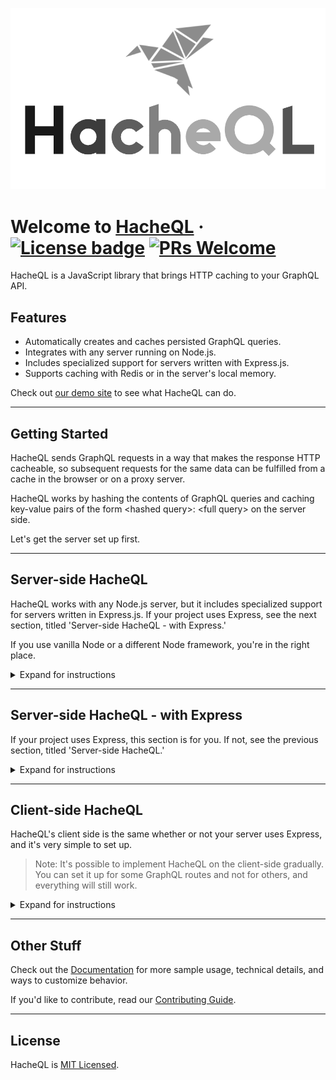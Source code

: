 ![](demo/images/Logo.png)

# Welcome to [HacheQL](http://www.hacheql.org/) &middot; [![License badge](https://img.shields.io/badge/license-MIT-informational)](LICENSE) [![PRs Welcome](https://img.shields.io/badge/PRs-welcome-brightgreen)]()
HacheQL is a JavaScript library that brings HTTP caching to your GraphQL API.

## Features
- Automatically creates and caches persisted GraphQL queries.
- Integrates with any server running on Node.js.
- Includes specialized support for servers written with Express.js.
- Supports caching with Redis or in the server's local memory.

Check out [our demo site](http://www.hacheql.org/) to see what HacheQL can do.

<hr>

## Getting Started
HacheQL sends GraphQL requests in a way that makes the response HTTP cacheable, so subsequent requests for the same data can be fulfilled from a cache in the browser or on a proxy server. 

HacheQL works by hashing the contents of GraphQL queries and caching key-value pairs of the form \<hashed query>: \<full query> on the server side.

Let's get the server set up first.

<hr>

## Server-side HacheQL

HacheQL works with any Node.js server, but it includes specialized support for servers written in Express.js. If your project uses Express, see the next section, titled 'Server-side HacheQL - with Express.'  

If you use vanilla Node or a different Node framework, you're in the right place.

<details><summary>Expand for instructions</summary>  
<br>

1. Install HacheQL with npm.  

```
npm install hacheql
```

2. Import `nodeHacheQL` in files that handle GraphQL requests.

```javascript
import { nodeHacheQL } from 'hacheql/server';
```

3. Call `nodeHacheQL` as the first step in handling GraphQL requests. 
```javascript
server.on('request', async (req, res) => {
  if (request.url === '/graphql') {
    try {
      const query = await nodeHacheQL(req, res, { redis: redisClient }); 
      const data = await database.query(query);
      res.end(data);
    } catch (error) {
      /* error handling logic */
    }
  }
});
```
> See the [Documentation](DOCUMENTATION.md#nodehacheql) for more detail on how to use this function.

That's all for the server! See [Client-side HacheQL](README.md#client-side-hacheql) for the next steps.
</details>

<hr>

## Server-side HacheQL - with Express
If your project uses Express, this section is for you. If not, see the previous section, titled 'Server-side HacheQL.'

<details><summary>Expand for instructions</summary>
<br>

1. Install HacheQL with npm.  

```
npm install hacheql
```

2. Import `expressHacheQL` and `httpCache` in files that handle GraphQL requests.

```javascript
import { expressHacheQL, httpCache } from 'hacheql/server';
```

3. Use `expressHacheQL` as the first piece of middleware in routes that handle GraphQL requests.  

If you want to cache using Redis, pass `expressHacheQL` an object with a property `redis` whose value is a reference to your Redis client.

```javascript
app.use('/graphql', expressHacheQL({ redis: <redisClient> }), /* other middleware */);
```

If you aren't using Redis, don't pass any arguments to `expressHacheQL` and it will automatically use the server's memory for caching.

```javascript
app.use('/graphql', expressHacheQL(), /* other middleware */);
```

4. Use `httpCache` prior to sending a response.

```javascript
app.use(
  '/graphql',
  expressHacheQL(),
  httpCache(),
  graphqlHTTP({ schema, graphiql: true,}),
);
```

5. `expressHacheQL` relies on Express's built-in [express.json()](https://expressjs.com/en/api.html#express.json) method for parsing JSON-encoded request bodies. If you don't have it set up yet, add the following toward the top of your main server file:
```javascript
app.use(express.json())
```

That's all for the server! Let's set up the client.
</details>

<hr>

## Client-side HacheQL
HacheQL's client side is the same whether or not your server uses Express, and it's very simple to set up. 
> Note: It's possible to implement HacheQL on the client-side gradually. You can set it up for some GraphQL routes and not for others, and everything will still work.

<details><summary>Expand for instructions</summary>
<br>

1. Import `hacheQL` in files that send requests to a GraphQL API.

```javascript
import { hacheQL } from 'hacheql';
```

2. HacheQL is designed to make it easy to switch over from the Fetch API. All you have to do is replace the word `fetch` with the word `hacheQL`. The arguments to the function remain exactly the same.

For example, here's how you might send a GraphQL request using the Fetch API:

```javascript
    fetch('/graphql', {
      method: 'POST',
      headers: { 'Content-Type': 'application/graphql' },
      body: '{ hero { name } }'
    })
    .then(/* code */)
```

And here's what that same request looks like using HacheQL:

```javascript
    hacheQL('/graphql', {
      method: 'POST',
      headers: { 'Content-Type': 'application/graphql' },
      body: '{ hero { name } }'
    })
    .then(/* code */)
```

Simply replace `fetch` with `hacheQL` wherever the client-side code queries the GraphQL API, and you're done! You've set up HTTP caching for your GraphQL requests.
</details>

<hr>

## Other Stuff

Check out the [Documentation](DOCUMENTATION.md) for more sample usage, technical details, and ways to customize behavior.

If you'd like to contribute, read our [Contributing Guide](CONTRIBUTING.md).

<hr>

## License
HacheQL is [MIT Licensed](LICENSE).